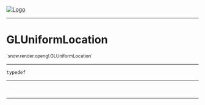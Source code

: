 
[![Logo](../../../../images/logo.png)](../../../../api/index.html)

---



<h1>GLUniformLocation</h1>
<small>`snow.render.opengl.GLUniformLocation`</small>



---

`typedef`

---

&nbsp;
&nbsp;









---

&nbsp;
&nbsp;
&nbsp;
&nbsp;